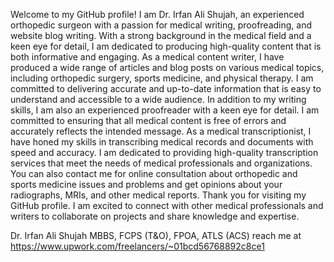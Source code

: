 Welcome to my GitHub profile!
I am Dr. Irfan Ali Shujah, an experienced orthopedic surgeon with a passion for medical writing, proofreading, and website blog writing. With a strong background in the medical field and a keen eye for detail, I am dedicated to producing high-quality content that is both informative and engaging.
As a medical content writer, I have produced a wide range of articles and blog posts on various medical topics, including orthopedic surgery, sports medicine, and physical therapy. I am committed to delivering accurate and up-to-date information that is easy to understand and accessible to a wide audience.
In addition to my writing skills, I am also an experienced proofreader with a keen eye for detail. I am committed to ensuring that all medical content is free of errors and accurately reflects the intended message.
As a medical transcriptionist, I have honed my skills in transcribing medical records and documents with speed and accuracy. I am dedicated to providing high-quality transcription services that meet the needs of medical professionals and organizations.
You can also contact me for online consultation about orthopedic and sports medicine issues and problems and get opinions about your radiographs, MRIs, and other medical reports.
Thank you for visiting my GitHub profile. I am excited to connect with other medical professionals and writers to collaborate on projects and share knowledge and expertise.

Dr. Irfan Ali Shujah
MBBS, FCPS (T&O), FPOA, ATLS (ACS)
reach me at   https://www.upwork.com/freelancers/~01bcd56768892c8ce1
